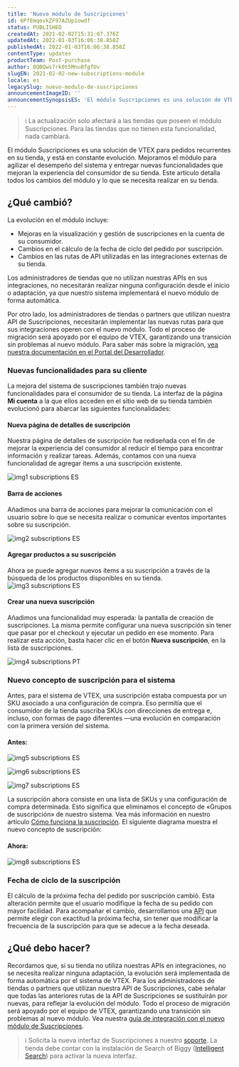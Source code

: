 ```yaml
---
title: 'Nuevo módulo de Suscripciones'
id: 6PfEmqovkZF97AZUp1owdf
status: PUBLISHED
createdAt: 2021-02-02T15:31:07.376Z
updatedAt: 2022-01-03T16:06:38.858Z
publishedAt: 2022-01-03T16:06:38.858Z
contentType: updates
productTeam: Post-purchase
author: 0QBQws7rk0t5Mnu8fgfUv
slugEN: 2021-02-02-new-subscriptions-module
locale: es
legacySlug: nuevo-modulo-de-suscripciones
announcementImageID: ''
announcementSynopsisES: 'El módulo Suscripciones es una solución de VTEX para pedidos recurrentes en su tienda, y está en constante evolución'
---
```


>ℹ️ La actualización solo afectará a las tiendas que poseen el módulo Suscripciones. Para las tiendas que no tienen esta funcionalidad, nada cambiará.

El módulo Suscripciones es una solución de VTEX para pedidos recurrentes en su tienda, y está en constante evolución. Mejoramos el módulo para agilizar el desempeño del sistema y entregar nuevas funcionalidades que mejoran la experiencia del consumidor de su tienda. Este artículo detalla todos los cambios del módulo y lo que se necesita realizar en su tienda. 

## ¿Qué cambió?

La evolución en el módulo incluye:
-  Mejoras en la visualización y gestión de suscripciones en la cuenta de su consumidor.
-  Cambios en el cálculo de la fecha de ciclo del pedido por suscripción.
-  Cambios en las rutas de API utilizadas en las integraciones externas de su tienda.

Los administradores de tiendas que no utilizan nuestras APIs en sus integraciones, no necesitarán realizar ninguna configuración desde el inicio o adaptación, ya que nuestro sistema implementará el nuevo módulo de forma automática.  

Por otro lado, los administradores de tiendas o partners que utilizan nuestra API de Suscripciones, necesitarán implementar las nuevas rutas para que sus integraciones operen con el nuevo módulo. Todo el proceso de migración será apoyado por el equipo de VTEX, garantizando una transición sin problemas al nuevo módulo. Para saber más sobre la migración, [vea nuestra documentación en el Portal del Desarrollador](https://developers.vtex.com/vtex-developer-docs/docs/subscriptions-v3-migration-guide).

### Nuevas funcionalidades para su cliente

La mejora del sistema de suscripciones también trajo nuevas funcionalidades para el consumidor de su tienda. La interfaz de la página __Mi cuenta__ a la que ellos acceden en el sitio web de su tienda también evolucionó para abarcar las siguientes funcionalidades:  

#### Nueva página de detalles de suscripción 
Nuestra página de detalles de suscripción fue rediseñada con el fin de mejorar la experiencia del consumidor al reducir el tiempo para encontrar información y realizar tareas.  Además, contamos con una nueva funcionalidad de agregar ítems a una suscripción existente. 

![img1 subscriptions ES](https://raw.githubusercontent.com/vtexdocs/help-center-content/refs/heads/main/_1.png)

#### Barra de acciones
Añadimos una barra de acciones para mejorar la comunicación con el usuario sobre lo que se necesita realizar o comunicar eventos importantes sobre su suscripción. 

![img2 subscriptions ES](https://raw.githubusercontent.com/vtexdocs/help-center-content/refs/heads/main/_2.png)

#### Agregar productos a su suscripción 
Ahora se puede agregar nuevos ítems a su suscripción a través de la búsqueda de los productos disponibles en su tienda.
![img3 subscriptions ES](https://raw.githubusercontent.com/vtexdocs/help-center-content/refs/heads/main/_3.png)

#### Crear una nueva suscripción
Añadimos una funcionalidad muy esperada: la pantalla de creación de suscripciones. La misma permite configurar una nueva suscripción sin tener que pasar por el checkout y ejecutar un pedido en ese momento. Para realizar esta acción, basta hacer clic en el botón __Nueva suscripción__, en la lista de suscripciones. 

![img4 subscriptions PT](https://raw.githubusercontent.com/vtexdocs/help-center-content/refs/heads/main/_4.png)

### Nuevo concepto de suscripción para el sistema 
Antes, para el sistema de VTEX, una suscripción estaba compuesta por un SKU asociado a una configuración de compra. Eso permitía que el consumidor de la tienda suscriba SKUs con direcciones de entrega e, incluso, con formas de pago diferentes —una evolución en comparación con la primera versión del sistema.

#### Antes:
![img5 subscriptions ES](https://raw.githubusercontent.com/vtexdocs/help-center-content/refs/heads/main/_5.png)

![img6 subscriptions ES](https://raw.githubusercontent.com/vtexdocs/help-center-content/refs/heads/main/_6.png)

![img7 subscriptions ES](https://raw.githubusercontent.com/vtexdocs/help-center-content/refs/heads/main/_7.png)

La suscripción ahora consiste en una lista de SKUs y una configuración de compra determinada. Esto significa que eliminamos el concepto de «Grupos de suscripción» de nuestro sistema. Vea más información en nuestro artículo [Cómo funciona la suscripción](https://help.vtex.com/es/tutorial/como-funciona-a-assinatura--frequentlyAskedQuestions_4453). El siguiente diagrama muestra el nuevo concepto de suscripción:  

#### Ahora:
![img8 subscriptions ES](https://raw.githubusercontent.com/vtexdocs/help-center-content/refs/heads/main/_8.png)

### Fecha de ciclo de la suscripción
El cálculo de la próxima fecha del pedido por suscripción cambió. Esta alteración permite que el usuario modifique la fecha de su pedido con mayor facilidad. Para acompañar el cambio, desarrollamos una [API](https://developers.vtex.com/vtex-developer-docs/reference/cycles) que permite elegir con exactitud la próxima fecha, sin tener que modificar la frecuencia de la suscripción para que se adecue a la fecha deseada.

## ¿Qué debo hacer?
Recordamos que, si su tienda no utiliza nuestras APIs en integraciones, no se necesita realizar ninguna adaptación, la evolución será implementada de forma automática por el sistema de VTEX. 
Para los administradores de tiendas o partners que utilizan nuestra API de Suscripciones, cabe señalar que todas las anteriores rutas de la API de Suscripciones se sustituirán por nuevas, para reflejar la evolución del módulo. Todo el proceso de migración será apoyado por el equipo de VTEX, garantizando una transición sin problemas al nuevo módulo. Vea nuestra [guía de integración con el nuevo módulo de Suscripciones](https://developers.vtex.com/vtex-developer-docs/docs/subscriptions-v3-migration-guide).

>ℹ️ Solicita la nueva interfaz de Suscripciones a nuestro [soporte](https://help.vtex.com/es/tutorial/abrir-tickets-para-el-soporte-vtex--16yOEqpO32UQYygSmMSSAM). La tienda debe contar con la instalación de Search of Biggy ([Intelligent Search](https://help.vtex.com/es/tracks/vtex-intelligent-search--19wrbB7nEQcmwzDPl1l4Cb/3qgT47zY08biLP3d5os3DG)) para activar la nueva interfaz.
